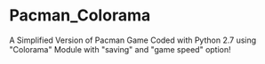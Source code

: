 # Pacman_Colorama
A Simplified Version of Pacman Game Coded with Python 2.7 using "Colorama" Module with "saving" and "game speed" option!
